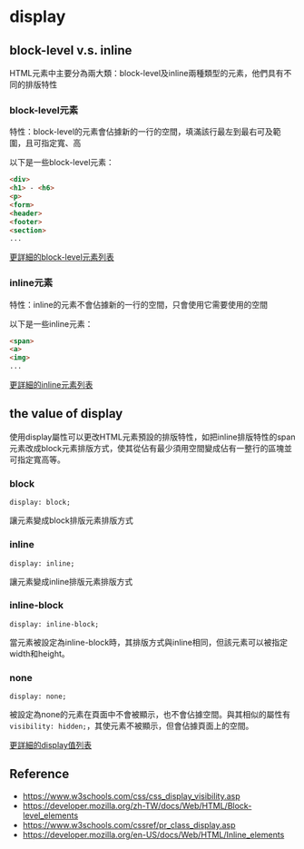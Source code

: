 # display

## block-level v.s. inline

HTML元素中主要分為兩大類：block-level及inline兩種類型的元素，他們具有不同的排版特性

### block-level元素

特性：block-level的元素會佔據新的一行的空間，填滿該行最左到最右可及範圍，且可指定寬、高

以下是一些block-level元素：

```HTML
<div>
<h1> - <h6>
<p>
<form>
<header>
<footer>
<section>
...
```

[更詳細的block-level元素列表](https://developer.mozilla.org/zh-TW/docs/Web/HTML/Block-level_elements)

### inline元素

特性：inline的元素不會佔據新的一行的空間，只會使用它需要使用的空間

以下是一些inline元素：

```HTML
<span>
<a>
<img>
...
```

[更詳細的inline元素列表](https://developer.mozilla.org/en-US/docs/Web/HTML/Inline_elements)

## the value of display

使用display屬性可以更改HTML元素預設的排版特性，如把inline排版特性的span元素改成block元素排版方式，使其從佔有最少須用空間變成佔有一整行的區塊並可指定寬高等。

### block

`display: block;`

讓元素變成block排版元素排版方式

### inline

`display: inline;`

讓元素變成inline排版元素排版方式

### inline-block

`display: inline-block;`

當元素被設定為inline-block時，其排版方式與inline相同，但該元素可以被指定width和height。

### none

`display: none;`

被設定為none的元素在頁面中不會被顯示，也不會佔據空間。與其相似的屬性有`visibility: hidden;`，其使元素不被顯示，但會佔據頁面上的空間。

[更詳細的display值列表](https://www.w3schools.com/cssref/pr_class_display.asp)

## Reference
- https://www.w3schools.com/css/css_display_visibility.asp
- https://developer.mozilla.org/zh-TW/docs/Web/HTML/Block-level_elements
- https://www.w3schools.com/cssref/pr_class_display.asp
- https://developer.mozilla.org/en-US/docs/Web/HTML/Inline_elements